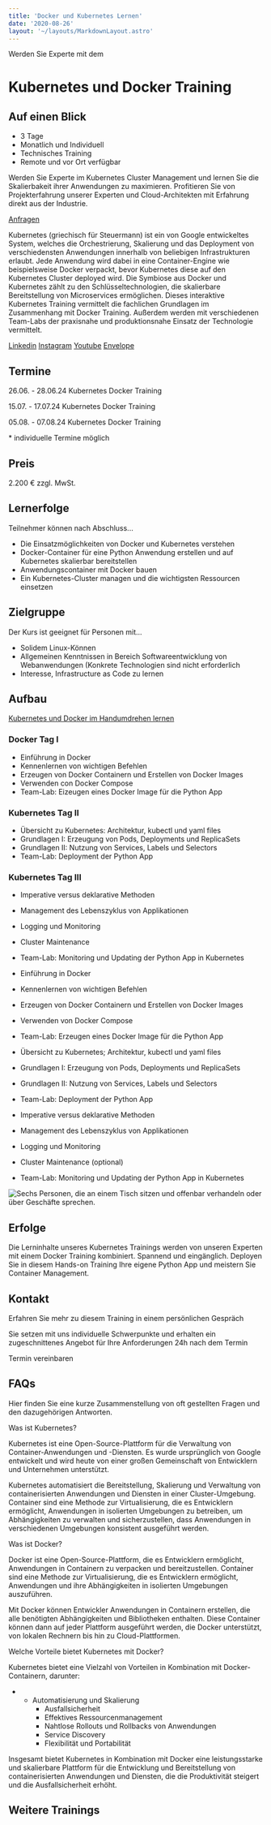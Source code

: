 ```yaml
---
title: 'Docker und Kubernetes Lernen'
date: '2020-08-26'
layout: '~/layouts/MarkdownLayout.astro'
---
```


Werden Sie Experte mit dem

# Kubernetes und Docker Training

## Auf einen Blick

- 3 Tage
- Monatlich und Individuell
- Technisches Training
- Remote und vor Ort verfügbar

Werden Sie Experte im Kubernetes Cluster Management und lernen Sie die Skalierbakeit ihrer Anwendungen zu maximieren. Profitieren Sie von Projekterfahrung unserer Experten und Cloud-Architekten mit Erfahrung direkt aus der Industrie.

[Anfragen](#sec1)

Kubernetes (griechisch für Steuermann) ist ein von Google entwickeltes System, welches die Orchestrierung, Skalierung und das Deployment von verschiedensten Anwendungen innerhalb von beliebigen Infrastrukturen erlaubt. Jede Anwendung wird dabei in eine Container-Engine wie beispielsweise Docker verpackt, bevor Kubernetes diese auf den Kubernetes Cluster deployed wird. Die Symbiose aus Docker und Kubernetes zählt zu den Schlüsseltechnologien, die skalierbare Bereitstellung von Microservices ermöglichen. Dieses interaktive Kubernetes Training vermittelt die fachlichen Grundlagen im Zusammenhang mit Docker Training. Außerdem werden mit verschiedenen Team-Labs der praxisnahe und produktionsnahe Einsatz der Technologie vermittelt.

[](#linksection)[Linkedin](https://www.linkedin.com/company/11759873) [Instagram](https://www.instagram.com/thinkport/) [Youtube](https://www.youtube.com/channel/UCnke3WYRT6bxuMK2t4jw2qQ) [Envelope](mailto:tdrechsel@thinkport.digital)

## Termine

26.06. - 28.06.24 Kubernetes Docker Training

15.07. - 17.07.24 Kubernetes Docker Training

05.08. - 07.08.24 Kubernetes Docker Training

\* individuelle Termine möglich

## Preis

2.200 € zzgl. MwSt.

## Lernerfolge

Teilnehmer können nach Abschluss...

- Die Einsatzmöglichkeiten von Docker und Kubernetes verstehen
- Docker-Container für eine Python Anwendung erstellen und auf Kubernetes skalierbar bereitstellen
- Anwendungscontainer mit Docker bauen
- Ein Kubernetes-Cluster managen und die wichtigsten Ressourcen einsetzen

## Zielgruppe

Der Kurs ist geeignet für Personen mit...

- Solidem Linux-Können
- Allgemeinen Kenntnissen in Bereich Softwareentwicklung von Webanwendungen (Konkrete Technologien sind nicht erforderlich
- Interesse, Infrastructure as Code zu lernen

## Aufbau

[Kubernetes und Docker im Handumdrehen lernen](https://www.hashicorp.com/)

### Docker Tag I

- Einführung in Docker
- Kennenlernen von wichtigen Befehlen
- Erzeugen von Docker Containern und Erstellen von Docker Images
- Verwenden con Docker Compose
- Team-Lab: Eizeugen eines Docker Image für die Python App

### Kubernetes Tag II

- Übersicht zu Kubernetes: Architektur, kubectl und yaml files
- Grundlagen I: Erzeugung von Pods, Deployments und ReplicaSets
- Grundlagen II: Nutzung von Services, Labels und Selectors
- Team-Lab: Deployment der Python App

### Kubernetes Tag III

- Imperative versus deklarative Methoden
- Management des Lebenszyklus von Applikationen
- Logging und Monitoring
- Cluster Maintenance
- Team-Lab: Monitoring und Updating der Python App in Kubernetes

- Einführung in Docker
- Kennenlernen von wichtigen Befehlen
- Erzeugen von Docker Containern und Erstellen von Docker Images
- Verwenden von Docker Compose
- Team-Lab: Erzeugen eines Docker Image für die Python App

- Übersicht zu Kubernetes; Architektur, kubectl und yaml files
- Grundlagen I: Erzeugung von Pods, Deployments und ReplicaSets
- Grundlagen II: Nutzung von Services, Labels und Selectors
- Team-Lab: Deployment der Python App

- Imperative versus deklarative Methoden
- Management des Lebenszyklus von Applikationen
- Logging und Monitoring
- Cluster Maintenance (optional)
- Team-Lab: Monitoring und Updating der Python App in Kubernetes

![Sechs Personen, die an einem Tisch sitzen und offenbar verhandeln oder über Geschäfte sprechen.](images/DSC01530-1024x683.jpg)

## Erfolge

Die Lerninhalte unseres Kubernetes Trainings werden von unseren Experten mit einem Docker Training kombiniert. Spannend und eingänglich. Deployen Sie in diesem Hands-on Training Ihre eigene Python App und meistern Sie Container Management.

## Kontakt

Erfahren Sie mehr zu diesem Training in einem persönlichen Gespräch

Sie setzen mit uns individuelle Schwerpunkte und erhalten ein zugeschnittenes Angebot für Ihre Anforderungen 24h nach dem Termin

Termin vereinbaren

## FAQs

Hier finden Sie eine kurze Zusammenstellung von oft gestellten Fragen und den dazugehörigen Antworten.

Was ist Kubernetes?

Kubernetes ist eine Open-Source-Plattform für die Verwaltung von Container-Anwendungen und -Diensten. Es wurde ursprünglich von Google entwickelt und wird heute von einer großen Gemeinschaft von Entwicklern und Unternehmen unterstützt.

Kubernetes automatisiert die Bereitstellung, Skalierung und Verwaltung von containerisierten Anwendungen und Diensten in einer Cluster-Umgebung. Container sind eine Methode zur Virtualisierung, die es Entwicklern ermöglicht, Anwendungen in isolierten Umgebungen zu betreiben, um Abhängigkeiten zu verwalten und sicherzustellen, dass Anwendungen in verschiedenen Umgebungen konsistent ausgeführt werden.

Was ist Docker?

Docker ist eine Open-Source-Plattform, die es Entwicklern ermöglicht, Anwendungen in Containern zu verpacken und bereitzustellen. Container sind eine Methode zur Virtualisierung, die es Entwicklern ermöglicht, Anwendungen und ihre Abhängigkeiten in isolierten Umgebungen auszuführen.

Mit Docker können Entwickler Anwendungen in Containern erstellen, die alle benötigten Abhängigkeiten und Bibliotheken enthalten. Diese Container können dann auf jeder Plattform ausgeführt werden, die Docker unterstützt, von lokalen Rechnern bis hin zu Cloud-Plattformen.

Welche Vorteile bietet Kubernetes mit Docker?

Kubernetes bietet eine Vielzahl von Vorteilen in Kombination mit Docker-Containern, darunter:

- - Automatisierung und Skalierung
    - Ausfallsicherheit
    - Effektives Ressourcenmanagement
    - Nahtlose Rollouts und Rollbacks von Anwendungen 
    - Service Discovery
    - Flexibilität und Portabilität

Insgesamt bietet Kubernetes in Kombination mit Docker eine leistungsstarke und skalierbare Plattform für die Entwicklung und Bereitstellung von containerisierten Anwendungen und Diensten, die die Produktivität steigert und die Ausfallsicherheit erhöht.

## Weitere Trainings
